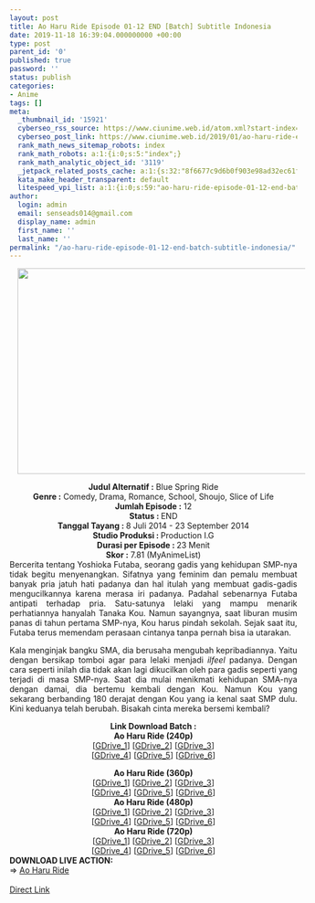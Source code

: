 ```yaml
---
layout: post
title: Ao Haru Ride Episode 01-12 END [Batch] Subtitle Indonesia
date: 2019-11-18 16:39:04.000000000 +00:00
type: post
parent_id: '0'
published: true
password: ''
status: publish
categories:
- Anime
tags: []
meta:
  _thumbnail_id: '15921'
  cyberseo_rss_source: https://www.ciunime.web.id/atom.xml?start-index=3451&max-results=150
  cyberseo_post_link: https://www.ciunime.web.id/2019/01/ao-haru-ride-episode-01-12-end-batch.html
  rank_math_news_sitemap_robots: index
  rank_math_robots: a:1:{i:0;s:5:"index";}
  rank_math_analytic_object_id: '3119'
  _jetpack_related_posts_cache: a:1:{s:32:"8f6677c9d6b0f903e98ad32ec61f8deb";a:2:{s:7:"expires";i:1644259556;s:7:"payload";a:0:{}}}
  kata_make_header_transparent: default
  litespeed_vpi_list: a:1:{i:0;s:59:"ao-haru-ride-episode-01-12-end-batch-subtitle-indonesia.png";}
author:
  login: admin
  email: senseads014@gmail.com
  display_name: admin
  first_name: ''
  last_name: ''
permalink: "/ao-haru-ride-episode-01-12-end-batch-subtitle-indonesia/"
---
```

<div class="separator" style="clear: both; text-align: center;"><a href="https://3.bp.blogspot.com/-sZKNisRIArE/XCz87uQ3fxI/AAAAAAAAF_U/YIOANOqgQFUm21utN4sydgo9jOjSo14bQCLcBGAs/s1600/Ao%2BHaru%2BRide.png" imageanchor="1" style="margin-left: 1em; margin-right: 1em;"><img border="0" data-original-height="720" data-original-width="1280" height="360" src="{{ site.baseurl }}/assets/2019/11/Ao%2BHaru%2BRide.png" width="640" /></a></div>
<p>
<div style="text-align: center;"><b>Judul Alternatif :</b> Blue Spring Ride</div>
<div style="text-align: center;"><b><b>Genre :</b></b> Comedy, Drama, Romance, School, Shoujo, Slice of Life</div>
<div style="text-align: center;"><b>Jumlah Episode :</b> 12<br /><b>Status :&nbsp;</b>END<br /><b>Tanggal Tayang : </b><b></b>8 Juli 2014 - 23 September 2014<br /><b>Studio Produksi : </b>Production I.G<br /><b>Durasi per Episode :&nbsp;</b>23 Menit</div>
<div style="text-align: center;"><b>Skor :</b> 7.81 (MyAnimeList)</div>
<div style="text-align: justify;"></div>
<div style="text-align: justify;">Bercerita tentang Yoshioka Futaba, seorang gadis yang kehidupan SMP-nya tidak begitu menyenangkan. Sifatnya yang feminim dan pemalu membuat banyak pria jatuh hati padanya dan hal itulah yang membuat gadis-gadis mengucilkannya karena merasa iri padanya. Padahal sebenarnya Futaba antipati terhadap pria. Satu-satunya lelaki yang mampu menarik perhatiannya hanyalah Tanaka Kou. Namun sayangnya, saat liburan musim panas di tahun pertama SMP-nya, Kou harus pindah sekolah. Sejak saat itu, Futaba terus memendam perasaan cintanya tanpa pernah bisa ia utarakan.</p>
<p>Kala menginjak bangku SMA, dia berusaha mengubah kepribadiannya. Yaitu dengan bersikap tomboi agar para lelaki menjadi <i>ilfeel</i> padanya. Dengan cara seperti inilah dia tidak akan lagi dikucilkan oleh para gadis seperti yang terjadi di masa SMP-nya. Saat dia mulai menikmati kehidupan SMA-nya dengan damai, dia bertemu kembali dengan Kou. Namun Kou yang sekarang berbanding 180 derajat dengan Kou yang ia kenal saat SMP dulu. Kini keduanya telah berubah. Bisakah cinta mereka bersemi kembali?</div>
<div style="text-align: justify;"></div>
<div style="text-align: justify;"></div>
<div style="text-align: center;"><b>Link Download Batch :</b></div>
<div style="text-align: center;">
<div style="text-align: center;"><b>Ao Haru Ride (240p)</b></div>
<div style="text-align: center;">[<a href="https://docs.google.com/uc?export=download&amp;id=1rO28g-0iaT_HC16ywUJEkSD6CTuO3r7U" target="_blank" rel="noopener">GDrive_1</a>] [<a href="https://docs.google.com/uc?export=download&amp;id=1HmoIBbex8gqCI5JWBwmlFrUnenKqAVPq" target="_blank" rel="noopener">GDrive_2</a>] [<a href="https://drive.google.com/uc?export=download&amp;id=1MhcnAayOHZ3P8_fQi2VeDej1nMpP-ksd" target="_blank" rel="noopener">GDrive_3</a>]<br />[<a href="https://drive.google.com/uc?export=download&amp;id=1FJWOd9OZp4_tm0NdeymfrHSKUzaUe0q8" target="_blank" rel="noopener">GDrive_4</a>] [<span id="goog_428939041"></span><a href="https://drive.google.com/uc?export=download&amp;id=13Z9IjiVNxY8HSPIHUj94KTB0uPkBceLa" target="_blank" rel="noopener">GDrive_5</a><span id="goog_428939042"></span>] [<a href="https://drive.google.com/uc?id=0B6MsR5wtYr3wd2hINDJmcV9LMVE&amp;export=download" target="_blank" rel="noopener">GDrive_6</a>]</div>
<p></div>
<div style="text-align: center;"><b>Ao Haru Ride (360p)</b></div>
<div style="text-align: center;">[<a href="https://drive.google.com/uc?export=download&amp;id=16BoSdSRux08Hst3ToiM9sBi6DHkvHPf0" target="_blank" rel="noopener">GDrive_1</a>] [<a href="https://drive.google.com/uc?id=1yJpQ6zXQMP5e7SWmCv5MnBYnCEOJt3s2" target="_blank" rel="noopener">GDrive_2</a>] [<a href="https://docs.google.com/uc?export=download&amp;id=1pmLqisLPHTiiRb6b1ZbXRNGM3_jPvGKE" target="_blank" rel="noopener">GDrive_3</a>]<br />[<a href="https://drive.google.com/uc?export=download&amp;id=198txCwLn9yU8v2Gj56FJ_Sbd_EWJEECC" target="_blank" rel="noopener">GDrive_4</a>] [<a href="https://drive.google.com/uc?export=download&amp;id=1Qfb5GLS66F0SXP7J3SKQqhWfwAwfhWqo" target="_blank" rel="noopener">GDrive_5</a>] [<a href="https://drive.google.com/uc?export=download&amp;id=1blAcwdLaqleAHrVxb98Kk0m08LWScIsy" target="_blank" rel="noopener">GDrive_6</a>]</div>
<div style="text-align: center;"></div>
<div style="text-align: center;"><b>Ao Haru Ride (480p)</b><br />[<a href="https://drive.google.com/uc?id=1ai-GuttITAJt9CCWuy93DMM-A47qc51n&amp;export=download" target="_blank" rel="noopener">GDrive_1</a>] [<a href="https://drive.google.com/uc?id=1g_0J1iq3BYkoqCES8Twyjznq5D0F0e7x" target="_blank" rel="noopener">GDrive_2</a>] [<a href="https://drive.google.com/uc?export=download&amp;id=0BxUhQMeLTleQaUcwWHNiN2VCdk0" target="_blank" rel="noopener">GDrive_3</a>]<br />[<a href="https://docs.google.com/uc?export=download&amp;id=12N3CgPJtsa5XZudR8cqMhWd6l9zuofqX" target="_blank" rel="noopener">GDrive_4</a>] [<a href="https://drive.google.com/uc?export=download&amp;id=109HhFatihD6xo0Jvv1ns2Wo3_amOTTKO" target="_blank" rel="noopener">GDrive_5</a>] [<a href="https://drive.google.com/uc?export=download&amp;id=1_t7eN9RhN3FfzL39XKJAAXRbbmT6gAnG" target="_blank" rel="noopener">GDrive_6</a>]</div>
<div style="text-align: center;"><b>Ao Haru Ride (720p)</b><br />[<a href="https://drive.google.com/uc?id=1kiGBSfVgFCWxHAnIC9nA0j8PjzugbdxD&amp;export=download" target="_blank" rel="noopener">GDrive_1</a>] [<a href="https://drive.google.com/uc?id=1yRd0wCU-rxiqDNuBdKDZ0SWZko6xr8BO" target="_blank" rel="noopener">GDrive_2</a>] [<a href="https://drive.google.com/uc?export=download&amp;id=0BxUhQMeLTleQQ1dTcUhtaUJFbVU" target="_blank" rel="noopener">GDrive_3</a>]<br />[<a href="https://docs.google.com/uc?export=download&amp;id=1vaLqInLdwUQRLUBFU_05Yl2lzf3eT8nQ" target="_blank" rel="noopener">GDrive_4</a>] [<a href="https://drive.google.com/uc?export=download&amp;id=1a7Hc-e90JwThj0_f6hK6DvnEspBXAMab" target="_blank" rel="noopener">GDrive_5</a>] [<a href="https://drive.google.com/uc?export=download&amp;id=10JR-mk9OyuNlXeEPNvyDs_v7fjgEFCkI" target="_blank" rel="noopener">GDrive_6</a>]
<div style="text-align: left;"></div>
<div style="text-align: left;"></div>
<div style="text-align: left;">
<div style="text-align: left;"><b>DOWNLOAD LIVE ACTION:</b></div>
</div>
<div style="text-align: left;">
<div style="text-align: left;"></div>
</div>
<div style="text-align: left;">
<div style="text-align: left;">=&gt;&nbsp;<a href="https://www.ciunime.web.id/2019/01/ao-haru-ride-live-action-subtitle.html" target="_blank" rel="noopener">Ao Haru Ride</a></div>
</div>
<div style="text-align: left;"><br style="text-align: left;" /></div>
</div>
<link rel="stylesheet" href="https://cdnjs.cloudflare.com/ajax/libs/font-awesome/4.7.0/css/font-awesome.min.css" />
<div class="divbtn"> <a href="https://handymansurrender.com/fihup8buzv?key=94550f7ce39444073321dde3b8782f97" class="btn"><i class="fa fa-download"></i> Direct Link</a> </div>
